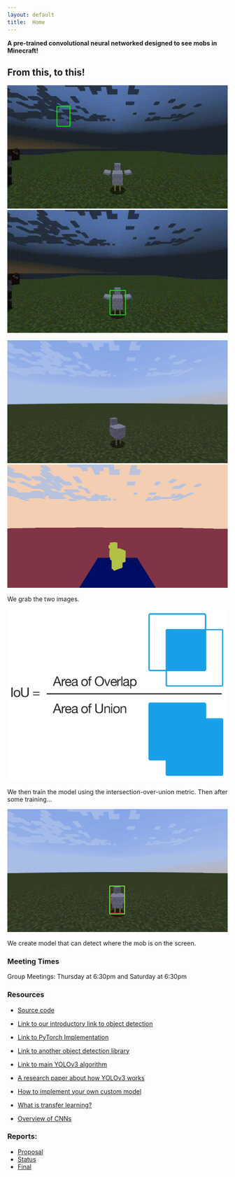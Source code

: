```yaml
---
layout: default
title:  Home
---
```


**A pre-trained convolutional neural networked designed to see mobs in Minecraft!**

## From this, to this!

![Alt Text](img/chicken-model.gif)
![Alt Text](img/chicken-model-improved.gif)

![Colormap Chicken](img/image2.png "Diagram for Proposal")
![Colormap Chicken](img/image3.png "Diagram for Proposal")

We grab the two images.

![IOU Box](img/image1.png "Diagram for Proposal")

We then train the model using the intersection-over-union metric.
Then after some training...

![Final Bounding Box](img/image6.png "Diagram for Proposal")

We create model that can detect where the mob is on the screen.


### Meeting Times

Group Meetings: Thursday at 6:30pm and Saturday at 6:30pm


### Resources

* [Source code](https://github.com/KimJee/Phoenix)

* [Link to our introductory link to object detection](https://stackabuse.com/object-detection-with-imageai-in-python/)

* [Link to PyTorch Implementation](https://github.com/eriklindernoren/PyTorch-YOLOv3)

* [Link to another object detection library](https://github.com/OlafenwaMoses/ImageAI)

* [Link to main YOLOv3 algorithm](https://github.com/ultralytics/yolov3)

* [A research paper about  how YOLOv3 works](https://pjreddie.com/media/files/papers/YOLOv3.pdf) 

* [How to implement your own custom model](https://imageai.readthedocs.io/en/latest/customdetection/)

* [What is transfer learning?](https://appsilon.com/transfer-learning-introduction/)

* [Overview of CNNs](https://towardsdatascience.com/a-comprehensive-guide-to-convolutional-neural-networks-the-eli5-way-3bd2b1164a53?gi=2a61e97f5a9d)

### Reports:

* [Proposal](proposal.html)
* [Status](status.html)
* [Final](final.html)
